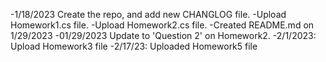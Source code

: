-1/18/2023 Create the repo, and add new CHANGLOG file.
-Upload Homework1.cs file.
-Upload Homework2.cs file.
-Created README.md on 1/29/2023
-01/29/2023 Update to 'Question 2' on Homework2. 
-2/1/2023: Upload Homework3 file
-2/17/23: Uploaded Homework5 file
